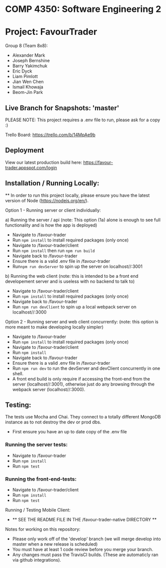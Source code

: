 # COMP 4350: Software Engineering 2
# Project: FavourTrader

Group 8 (Team 8x8):
- Alexander Mark
- Joseph Bernshine
- Barry Yakimchuk
- Eric Dyck
- Liam Pimlott
- Jian Wen Chen
- Ismail Khowaja
- Beom-Jin Park

## Live Branch for Snapshots: 'master'

PLEASE NOTE: This project requires a .env file to run, please ask for a copy :)

Trello Board: https://trello.com/b/14MpAe9b

## Deployment

View our latest production build here: https://favour-trader.appspot.com/login

## Installation / Running Locally:
** In order to run this project locally, please ensure you have the latest version of Node (https://nodejs.org/en/).

Option 1 - Running server or client individually:

a) Running the server / api (note: This option (1a) alone is enough to see full functionality and is how the app is deployed)
- Navigate to /favour-trader
- Run `npm install` to install required packages (only once)
- Navigate to /favour-trader/client
- Run `npm install` then run `npm run build`
- Navigate back to /favour-trader
- Ensure there is a valid .env file in /favour-trader
- Run`npm run devServer` to spin up the server on localhost//:3001

b) Running the web client (note: this is intended to be a front end developement server and is useless with no backend to talk to)
- Navigate to /favour-trader/client
- Run `npm install` to install required packages (only once)
- Navigate back to /favour-trader
- Run `npm run devClient` to spin up a local webpack server on localhost//:3000

Option 2 - Running server and web client concurrently: (note: this option is more meant to make developing locally simpler)
- Navigate to /favour-trader
- Run `npm install` to install required packages (only once)
- Navigate to /favour-trader/client
- Run `npm install`
- Navigate back to /favour-trader
- Ensure there is a valid .env file in /favour-trader
- Run `npm run dev` to run the devServer and devClient concurrently in one shell.
- A front end build is only require if accessing the front-end from the server (localhost//:3001), otherwise just do any browsing through the webpack server (localhost//:3000).

## Testing:

The tests use Mocha and Chai. They connect to a totally different MongoDB instance as to not destroy the dev or prod dbs.
- First ensure you have an up to date copy of the .env file
### Running the server tests:
- Navigate to /favour-trader
- Run `npm install`
- Run `npm test`
### Running the front-end-tests:
- Navigate to /favour-trader/client
- Run `npm install`
- Run `npm test`

Running / Testing Mobile Client:

- ** SEE THE README FILE IN THE /favour-trader-native DIRECTORY **

Notes for working on this repository:
- Please only work off of the 'develop' branch (we will merge develop into master when a new release is scheduled)
- You must have at least 1 code review before you merge your branch.
- Any changes must pass the TravisCI builds. (These are automaticly ran via github integrations).
